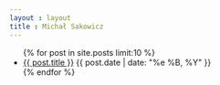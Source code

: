 ```yaml
---
layout : layout
title : Michał Sakowicz
---
```


<div class="post-list">
	<ul>
		{% for post in site.posts limit:10 %}
		<li>
			<a href="{{ post.url }}">{{ post.title }}</a>
			<span class="date">{{ post.date | date: "%e %B, %Y" }}</span>
		</li>			
		{% endfor %}
	</ul>
</div>